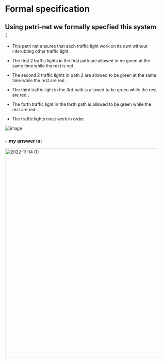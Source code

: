 # Formal specification 
## Using petri-net we formally specfied this system :

- This petri net ensures that each traffic light work on its own without interubting other traffic light .

- The first 2 traffic lights in the first path are allowed to be green at the same time while the rest is red .

- The second 2 traffic lights in path 2 are allowed to be green at the same time while the rest are red .

- The third traffic light in the 3rd path is allowed to be green while the rest are red .

- The forth traffic light in the forth path is allowed to be green while the rest are red .

- The traffic lights must work in order.

![image](https://user-images.githubusercontent.com/118164451/201611868-c3e2c630-c7f2-4cb0-8af2-6573ddfbf959.png)

### - my answer is:

<img width="690" alt="2022-11-14 (1)" src="https://user-images.githubusercontent.com/118164451/201612691-570a6b42-98eb-44b0-b844-43fdf864b4b3.png">

